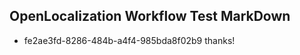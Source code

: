 ## OpenLocalization Workflow Test MarkDown
* fe2ae3fd-8286-484b-a4f4-985bda8f02b9 thanks!

<!--HONumber=Sep16_HO1-->


